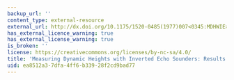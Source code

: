 ```yaml
---
backup_url: ''
content_type: external-resource
external_url: http://dx.doi.org/10.1175/1520-0485(1977)007<0345:MDHWIE>2.0.CO;2
has_external_licence_warning: true
has_external_license_warning: true
is_broken: ''
license: https://creativecommons.org/licenses/by-nc-sa/4.0/
title: 'Measuring Dynamic Heights with Inverted Echo Sounders: Results from MODE'
uid: ea8512a3-7dfa-4ff6-b339-28f2cd9bad77
---
```

